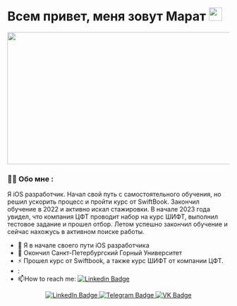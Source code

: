 <h1>
  Всем привет, меня зовут Марат
  <img src="https://media.giphy.com/media/hvRJCLFzcasrR4ia7z/giphy.gif" width="30px"/>
</h1>

<div align="center">
  <img src="https://media.giphy.com/media/dWesBcTLavkZuG35MI/giphy.gif" width="600" height="300"/>
</div>

### :man_technologist: Обо мне :
Я iOS разработчик. Начал свой путь с самостоятельного обучения, но решил ускорить процесс и пройти курс от SwiftBook. Закончил обучение в 2022 и активно искал стажировки. В начале 2023 года увидел, что компания ЦФТ проводит набор на курс ШИФТ, выполнил тестовое задание и прошел отбор. Летом успешно закончил обучение и сейчас нахожусь в активном поиске работы.
- :telescope: Я в начале своего пути iOS разработчика
- :seedling: Окончил Санкт-Петербургский Горный Университет
- :zap: Прошел курс от Swiftbook, а также курс ШИФТ от компании ЦФТ.
- :
- :mailbox:How to reach me: [![Linkedin Badge](https://img.shields.io/badge/-kakbar-blue?style=flat&logo=Linkedin&logoColor=white)](your-linkedin-url)

<div id="badges" align="center">
  <a href="">
    <img src="https://img.shields.io/badge/LinkedIn-blue?style=for-the-badge&logo=linkedin&logoColor=white" alt="LinkedIn Badge"/>
  </a>
  <a href="https://t.me/Marat_iOS">
    <img src="https://img.shields.io/badge/Telegram-blue?style=for-the-badge&logo=telegram&logoColor=white" alt="Telegram Badge"/>
  </a>
  <a href="https://vk.com/id67592488">
    <img src="https://img.shields.io/badge/Вконтакте-blue?style=for-the-badge&logo=vk&logoColor=white" alt="VK Badge"/>
  </a>
</div>

<div id="badges" align="center">
  <img src="https://komarev.com/ghpvc/?username=MaratHF&style=flat-square&color=blue" alt=""/>
</div>




